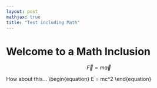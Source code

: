 ```yaml
---
layout: post
mathjax: true
title: "Test including Math"
---
```

# Welcome to a Math Inclusion

$$ \vec{F} = m\vec{a} $$

How about this...
\begin{equation}
  E = mc^2
\end{equation}
